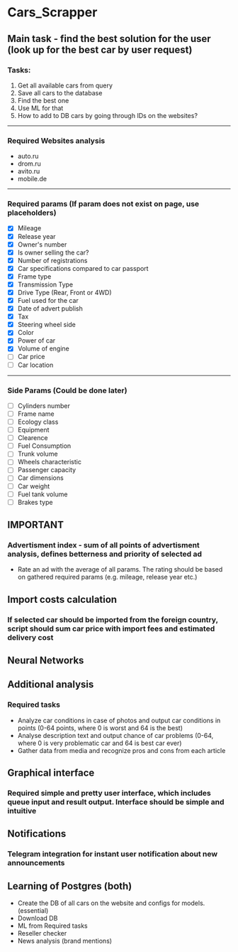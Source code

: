 # Cars_Scrapper

## Main task - find the best solution for the user (look up for the best car by user request)

### Tasks:
1. Get all available cars from query
2. Save all cars to the database
3. Find the best one
4. Use ML for that
5. How to add to DB cars by going through IDs on the websites?
---

### Required Websites analysis

* auto.ru
* drom.ru
* avito.ru
* mobile.de

---

### Required params (If param does not exist on page, use placeholders)

- [X] Mileage
- [X] Release year
- [X] Owner's number
- [X] Is owner selling the car?
- [X] Number of registrations
- [X] Car specifications compared to car passport
- [X] Frame type
- [X] Transmission Type
- [X] Drive Type (Rear, Front or 4WD)
- [X] Fuel used for the car
- [X] Date of advert publish
- [X] Tax
- [X] Steering wheel side
- [X] Color
- [X] Power of car
- [X] Volume of engine
- [ ] Car price
- [ ] Car location
---
### Side Params (Could be done later)
- [ ] Cylinders number
- [ ] Frame name
- [ ] Ecology class
- [ ] Equipment
- [ ] Clearence
- [ ] Fuel Consumption
- [ ] Trunk volume
- [ ] Wheels characteristic
- [ ] Passenger capacity
- [ ] Car dimensions
- [ ] Car weight
- [ ] Fuel tank volume
- [ ] Brakes type

## **IMPORTANT**
### Advertisment index - sum of all points of advertisment analysis, defines betterness and priority of selected ad

- Rate an ad with the average of all params. The rating should be based on gathered required params (e.g. mileage, release year etc.)

## Import costs calculation
### If selected car should be imported from the foreign country, script should sum car price with import fees and estimated delivery cost

## Neural Networks

## Additional analysis

### Required tasks

* Analyze car conditions in case of photos and output car conditions in points (0-64 points, where 0 is worst and 64 is the best)
* Analyse description text and output chance of car problems (0-64, where 0 is very problematic car and 64 is best car ever)
* Gather data from media and recognize pros and cons from each article

## Graphical interface

### Required simple and pretty user interface, which includes queue input and result output. Interface should be simple and intuitive

## Notifications

### Telegram integration for instant user notification about new announcements

## Learning of Postgres (both)

* Create the DB of all cars on the website and configs for models. (essential)
* Download DB
* ML from Required tasks
* Reseller checker
* News analysis (brand mentions)
